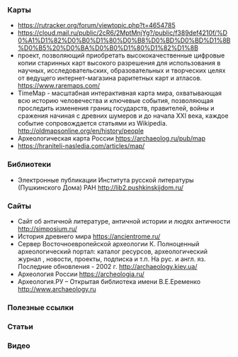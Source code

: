 ### Карты

- https://rutracker.org/forum/viewtopic.php?t=4654785
- https://cloud.mail.ru/public/2cR6/2MptMnjYg?/public/f389def4210f/%D0%A1%D1%82%D0%B0%D1%80%D0%B8%D0%BD%D0%BD%D1%8B%D0%B5%20%D0%BA%D0%B0%D1%80%D1%82%D1%8B
- проект, позволяющий приобретать высококачественные цифровые копии старинных карт высокого разрешения для использования в научных, исследовательских, образовательных и творческих целях от ведущего интернет-магазина раритетных карт и атласов. https://www.raremaps.com/
- TimeMap - масштабная интерактивная карта мира, охватывающая всю историю человечества и ключевые события, позволяющая проследить изменения границ государств, правителей, войны и сражения начиная с древних шумеров и до начала XXI века, каждое событие сопровождается статьями из Wikipedia. http://oldmapsonline.org/en/history/people
- Археологическая карта России https://archaeolog.ru/pub/map
- https://hraniteli-nasledia.com/articles/map/

### Библиотеки

- Электронные публикации Института русской литературы (Пушкинского Дома) РАН http://lib2.pushkinskijdom.ru/

### Сайты

- Сайт об античной литературе, античной истории и людях античности http://simposium.ru/
- История древнего мира https://ancientrome.ru/
- Сервер Восточноевропейской археологии К. Полноценный археологический портал: каталог ресурсов, археологический журнал , новости, проекты, подписка и т.п. На рус. и англ. яз. Последние обновления - 2002 г. http://archaeology.kiev.ua/
- Археология России https://archeologia.ru/
- Археология.РУ  –  Открытая библиотека имени В.Е.Еременко http://www.archaeology.ru

### Полезные ссылки

### Статьи

### Видео